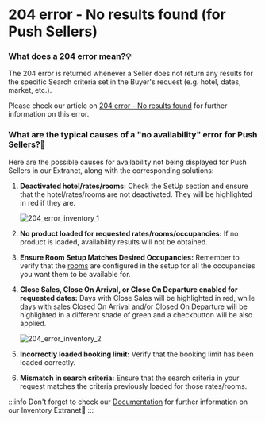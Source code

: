 ﻿---
sidebar_position: 2
---

# 204 error - No results found (for Push Sellers)

### What does a 204 error mean?💡
The 204 error is returned whenever a Seller does not return any results for the specific Search criteria set in the Buyer's request (e.g. hotel, dates, market, etc.).

Please check our article on [204 error - No results found](/kb/our-products/are-you-a-buyer/our-methods/lists-of-errors-and-warnings/error-no-results-found) for further information on this error.

### What are the typical causes of a "no availability" error for Push Sellers?🔎
Here are the possible causes for availability not being displayed for Push Sellers in our Extranet, along with the corresponding solutions:
1. **Deactivated hotel/rates/rooms:** Check the SetUp section and ensure that the hotel/rates/rooms are not deactivated. They will be highlighted in red if they are.

	![204_error_inventory_1](https://storage.travelgate.com/kbase/204_error_inventory_1.jpg)

2. **No product loaded for requested rates/rooms/occupancies:** If no product is loaded, availability results will not be obtained.
3. **Ensure Room Setup Matches Desired Occupancies:** Remember to verify that the [rooms](/docs/apps/inventory/extranet/set-up/setup#room)  are configured in the setup for all the occupancies you want them to be available for.
4. **Close Sales, Close On Arrival, or Close On Departure enabled for requested dates:** Days with Close Sales will be highlighted in red, while days with sales Closed On Arrival and/or Closed On Departure will be highlighted in a different shade of green and a checkbutton will be also applied.

	![204_error_inventory_2](https://storage.travelgate.com/kbase/204_error_inventory_2.jpg)

5. **Incorrectly loaded booking limit:** Verify that the booking limit has been loaded correctly.
6. **Mismatch in search criteria:** Ensure that the search criteria in your request matches the criteria previously loaded for those rates/rooms.

:::info
Don't forget to check our [Documentation](/docs/apps/inventory/extranet/overview) for further information on our Inventory Extranet🚀
:::
